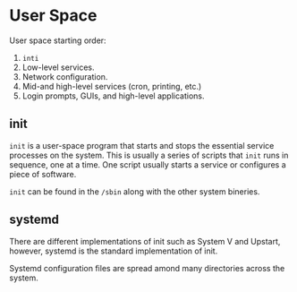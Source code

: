 # User Space

User space starting order:
1. `inti`
2. Low-level services.
3. Network configuration.
4. Mid-and high-level services (cron, printing, etc.)
5. Login prompts, GUIs, and high-level applications.

## init

`init` is a user-space program that starts and stops the essential service processes on the system. This is usually a series of scripts that `init` runs in sequence, one at a time. One script usually starts a service or configures a piece of software. 

`init` can be found in the `/sbin` along with the other system bineries. 

## systemd

There are different implementations of init such as System V and Upstart, however, systemd is the standard implementation of init.

Systemd configuration files are spread amond many directories across the system. 